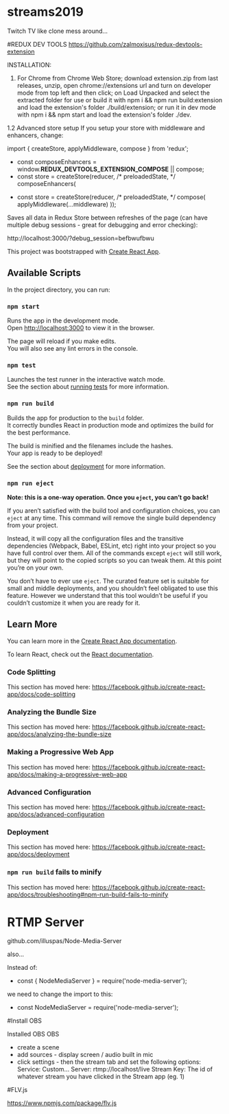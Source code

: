 # streams2019
Twitch TV like clone mess around...

#REDUX DEV TOOLS
https://github.com/zalmoxisus/redux-devtools-extension

INSTALLATION:

1. For Chrome
from Chrome Web Store;
download extension.zip from last releases, unzip, open chrome://extensions url and turn on developer mode from top left and then click; on Load Unpacked and select the extracted folder for use
or build it with npm i && npm run build:extension and load the extension's folder ./build/extension;
or run it in dev mode with npm i && npm start and load the extension's folder ./dev.


1.2 Advanced store setup
If you setup your store with middleware and enhancers, change:

  import { createStore, applyMiddleware, compose } from 'redux';

+ const composeEnhancers = window.__REDUX_DEVTOOLS_EXTENSION_COMPOSE__ || compose;
+ const store = createStore(reducer, /* preloadedState, */ composeEnhancers(
- const store = createStore(reducer, /* preloadedState, */ compose(
    applyMiddleware(...middleware)
  ));

Saves all data in Redux Store between refreshes of the page 
(can have multiple debug sessions - great for debugging and error checking):

http://localhost:3000/?debug_session=befbwufbwu





This project was bootstrapped with [Create React App](https://github.com/facebook/create-react-app).

## Available Scripts

In the project directory, you can run:

### `npm start`

Runs the app in the development mode.<br>
Open [http://localhost:3000](http://localhost:3000) to view it in the browser.

The page will reload if you make edits.<br>
You will also see any lint errors in the console.

### `npm test`

Launches the test runner in the interactive watch mode.<br>
See the section about [running tests](https://facebook.github.io/create-react-app/docs/running-tests) for more information.

### `npm run build`

Builds the app for production to the `build` folder.<br>
It correctly bundles React in production mode and optimizes the build for the best performance.

The build is minified and the filenames include the hashes.<br>
Your app is ready to be deployed!

See the section about [deployment](https://facebook.github.io/create-react-app/docs/deployment) for more information.

### `npm run eject`

**Note: this is a one-way operation. Once you `eject`, you can’t go back!**

If you aren’t satisfied with the build tool and configuration choices, you can `eject` at any time. This command will remove the single build dependency from your project.

Instead, it will copy all the configuration files and the transitive dependencies (Webpack, Babel, ESLint, etc) right into your project so you have full control over them. All of the commands except `eject` will still work, but they will point to the copied scripts so you can tweak them. At this point you’re on your own.

You don’t have to ever use `eject`. The curated feature set is suitable for small and middle deployments, and you shouldn’t feel obligated to use this feature. However we understand that this tool wouldn’t be useful if you couldn’t customize it when you are ready for it.

## Learn More

You can learn more in the [Create React App documentation](https://facebook.github.io/create-react-app/docs/getting-started).

To learn React, check out the [React documentation](https://reactjs.org/).

### Code Splitting

This section has moved here: https://facebook.github.io/create-react-app/docs/code-splitting

### Analyzing the Bundle Size

This section has moved here: https://facebook.github.io/create-react-app/docs/analyzing-the-bundle-size

### Making a Progressive Web App

This section has moved here: https://facebook.github.io/create-react-app/docs/making-a-progressive-web-app

### Advanced Configuration

This section has moved here: https://facebook.github.io/create-react-app/docs/advanced-configuration

### Deployment

This section has moved here: https://facebook.github.io/create-react-app/docs/deployment

### `npm run build` fails to minify

This section has moved here: https://facebook.github.io/create-react-app/docs/troubleshooting#npm-run-build-fails-to-minify



# RTMP Server

github.com/illuspas/Node-Media-Server

also...

Instead of:
* const { NodeMediaServer } = require('node-media-server');

we need to change the import to this:

* const NodeMediaServer = require('node-media-server');

#Install OBS

Installed OBS
OBS 
- create a scene
- add sources - display screen / audio built in mic
- click settings - then the stream tab and set the following options:
  Service: Custom...
  Server: rtmp://localhost/live
  Stream Key: The id of whatever stream you have clicked in the Stream app (eg. 1)


#FLV.js

https://www.npmjs.com/package/flv.js